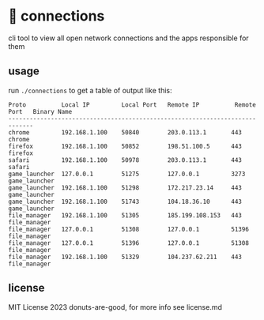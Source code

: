 # 🦊 connections
cli tool to view all open network connections and the apps responsible for them

## usage
run `./connections` to get a table of output like this:

```
Proto          Local IP         Local Port   Remote IP          Remote Port   Binary Name
-----------------------------------------------------------------------------
chrome         192.168.1.100    50840        203.0.113.1       443           chrome
firefox        192.168.1.100    50852        198.51.100.5      443           firefox
safari         192.168.1.100    50978        203.0.113.1       443           safari
game_launcher  127.0.0.1        51275        127.0.0.1         3273          game_launcher
game_launcher  192.168.1.100    51298        172.217.23.14     443           game_launcher
game_launcher  192.168.1.100    51743        104.18.36.10      443           game_launcher
file_manager   192.168.1.100    51305        185.199.108.153   443           file_manager
file_manager   127.0.0.1        51308        127.0.0.1         51396         file_manager
file_manager   127.0.0.1        51396        127.0.0.1         51308         file_manager
file_manager   192.168.1.100    51329        104.237.62.211    443           file_manager

```
## license

MIT License 2023 donuts-are-good, for more info see license.md
